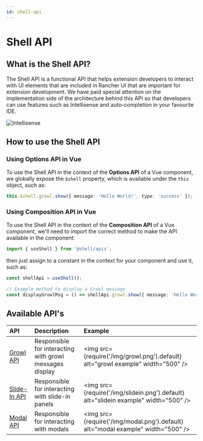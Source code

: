 ```yaml
---
id: shell-api
---
```


# Shell API

## What is the Shell API?

The Shell API is a functional API that helps extension developers to interact with UI elements that are included in Rancher UI that are important for extension development. We have paid special attention on the implementation side of the architecture behind this API so that developers can use features such as Intellisense and auto-completion in your favourite IDE.

![Intellisense](./screenshots/intellisense.png)

## How to use the Shell API

### Using Options API in Vue

To use the Shell API in the context of the **Options API** of a Vue component, we globally expose the `$shell` property, which is available under the `this` object, such as:

```ts
this.$shell.growl.show({ message: 'Hello World!', type: 'success' });
```

### Using Composition API in Vue

To use the Shell API in the context of the **Composition API** of a Vue component, we'll need to import the correct method to make the API available in the component:

```ts
import { useShell } from '@shell/apis';
```

then just assign to a constant in the context for your component and use it, such as:

```ts
const shellApi = useShell();

// Example method to display a Growl message
const displayGrowlMsg = () => shellApi.growl.show({ message: 'Hello World!', type: 'success' });
```

## Available API's

| API | Description | Example |
| :--- | :--- | :--- |
| [Growl API](./shell-api/interfaces/GrowlApi) | Responsible for interacting with growl messages display | <img src={require('/img/growl.png').default} alt="growl example" width="500" /> |
| [Slide-In API](./shell-api/interfaces/SlideInApi) | Responsible for interacting with slide-in panels | <img src={require('/img/slidein.png').default} alt="slidein example" width="500" /> |
| [Modal API](./shell-api/interfaces/ModalApi) | Responsible for interacting with modals | <img src={require('/img/modal.png').default} alt="modal example" width="500" /> |
